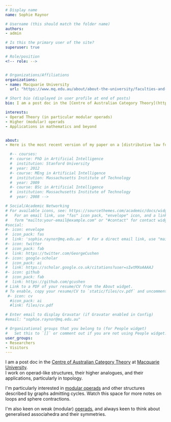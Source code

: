 ```yaml
---
# Display name
name: Sophie Raynor

# Username (this should match the folder name)
authors:
- admin

# Is this the primary user of the site?
superuser: true

# Role/position
<!-- role: -->


# Organizations/Affiliations
organizations:
- name: Macquarie University
  url: "https://www.mq.edu.au/about/about-the-university/faculties-and-departments/faculty-of-science-and-engineering/departments-and-centres/department-of-mathematics-and-statistics"

# Short bio (displayed in user profile at end of posts)
bio: I am a post doc in the [Centre of Australian Category Theory](http://web.science.mq.edu.au/groups/coact/) at [Macquarie University](http://www.mq.edu.au).

interests:
- Operad Theory (in particular modular operads)
- Higher (modular) operads
- Applications in mathematics and beyond


about:
- Here is the most recent version of my paper on a [distributive law for modular operads](files/2020.08.09ModOpsDistributive.pdf) (CSMs).  

  #-- courses:
  #- course: PhD in Artificial Intelligence
  #  institution: Stanford University
  #  year: 2012
  #- course: MEng in Artificial Intelligence
  #  institution: Massachusetts Institute of Technology
  #  year: 2009
  #- course: BSc in Artificial Intelligence
  #  institution: Massachusetts Institute of Technology
  #  year: 2008 -->

# Social/Academic Networking
# For available icons, see: https://sourcethemes.com/academic/docs/widgets/#icons
#   For an email link, use "fas" icon pack, "envelope" icon, and a link in the
#   form "mailto:your-email@example.com" or "#contact" for contact widget.
#social:
#- icon: envelope
#  icon_pack: fas
#  link: 'sophie.raynor@mq.edu.au'  # For a direct email link, use "mailto:test@example.org".
#- icon: twitter
#  icon_pack: fab
#  link: https://twitter.com/GeorgeCushen
#- icon: google-scholar
#  icon_pack: ai
#  link: https://scholar.google.co.uk/citations?user=sIwtMXoAAAAJ
#- icon: github
#  icon_pack: fab
#  link: https://github.com/gcushen
# Link to a PDF of your resume/CV from the About widget.
# To enable, copy your resume/CV to `static/files/cv.pdf` and uncomment the lines below.  
 #- icon: cv
  #icon_pack: ai
  #link: files/cv.pdf

# Enter email to display Gravatar (if Gravatar enabled in Config)
#email: "sophie.raynor@mq.edu.au"

# Organizational groups that you belong to (for People widget)
#   Set this to `[]` or comment out if you are not using People widget.  
user_groups:
- Researchers
- Visitors
---
```


I am a post doc in the [Centre of Australian Category Theory](http://web.science.mq.edu.au/groups/coact/) at [Macquarie University](http://www.mq.edu.au).  
I work on operad-like structures, their higher analogues, and their applications, particularly in topology.

I'm particularly interested in [modular operads](files/2020.08.09ModOpsDistributive.pdf) and other structures described by graphs admitting cycles. Watch this space for more notes on loops and sphere contractions.

I'm also keen on weak (modular) [operads](files/InfinityCacti-arXiv-version1c.pdf), and always keen to think about generalised associahedra and their symmetries.

